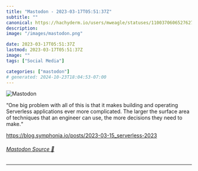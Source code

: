 ```yaml
---
title: "Mastodon - 2023-03-17T05:51:37Z"
subtitle: ""
canonical: https://hachyderm.io/users/mweagle/statuses/110037060652762734
description:
image: "/images/mastodon.png"

date: 2023-03-17T05:51:37Z
lastmod: 2023-03-17T05:51:37Z
image: ""
tags: ["Social Media"]

categories: ["mastodon"]
# generated: 2024-10-23T18:04:53-07:00
---
```

![Mastodon](/images/mastodon.png)

<p>“One big problem with all of this is that it makes building and operating Serverless applications ever more complicated. The larger the surface area of techniques that an engineer can use, the more decisions they need to make.“</p><p><a href="https://blog.symphonia.io/posts/2023-03-15_serverless-2023" target="_blank" rel="nofollow noopener noreferrer" translate="no"><span class="invisible">https://</span><span class="ellipsis">blog.symphonia.io/posts/2023-0</span><span class="invisible">3-15_serverless-2023</span></a></p>


###### [Mastodon Source 🐘](https://hachyderm.io/@mweagle/110037060652762734)

___
